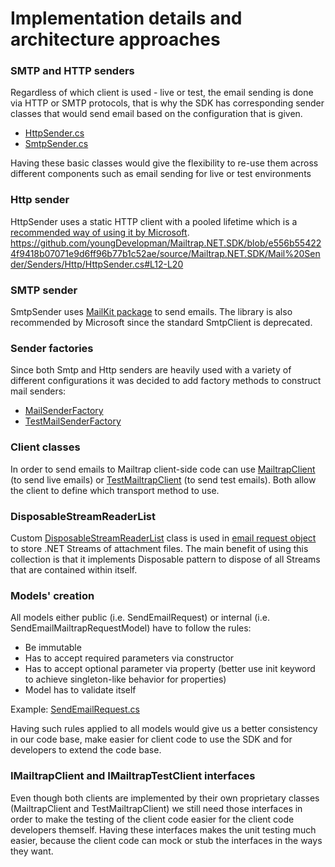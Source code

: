 # Implementation details and architecture approaches
### SMTP and HTTP senders
Regardless of which client is used - live or test, the email sending is done via HTTP or SMTP protocols, that is why the SDK has corresponding sender classes that would send email based on the configuration that is given.

- [HttpSender.cs](https://github.com/youngDevelopman/Mailtrap.NET.SDK/blob/master/source/Mailtrap.NET.SDK/Mail%20Sender/Senders/Http/HttpSender.cs)
- [SmtpSender.cs](https://github.com/youngDevelopman/Mailtrap.NET.SDK/tree/master/source/Mailtrap.NET.SDK/Mail%20Sender/Senders/Smtp/SmtpSender.cs)

Having these basic classes would give the flexibility to re-use them across different components such as email sending for live or test environments

### Http sender
HttpSender uses a static HTTP client with a pooled lifetime which is a [recommended way of using it by Microsoft](https://learn.microsoft.com/en-us/dotnet/fundamentals/networking/http/httpclient-guidelines#recommended-use).
https://github.com/youngDevelopman/Mailtrap.NET.SDK/blob/e556b554224f9418b07071e9d6ff96b77b1c52ae/source/Mailtrap.NET.SDK/Mail%20Sender/Senders/Http/HttpSender.cs#L12-L20

### SMTP sender
SmtpSender uses [MailKit package](https://github.com/jstedfast/MailKit) to send emails. The library is also recommended by Microsoft since the standard SmtpClient is deprecated.

### Sender factories
Since both Smtp and Http senders are heavily used with a variety of different configurations it was decided to add factory methods to construct mail senders:
- [MailSenderFactory](https://github.com/youngDevelopman/Mailtrap.NET.SDK/blob/master/source/Mailtrap.NET.SDK/Mail%20Sender/MailSenderFactory.cs)
- [TestMailSenderFactory](https://github.com/youngDevelopman/Mailtrap.NET.SDK/blob/master/source/Mailtrap.NET.SDK/Mail%20Sender/TestMailSenderFactory.cs)

### Client classes
In order to send emails to Mailtrap client-side code can use [MailtrapClient](https://github.com/youngDevelopman/Mailtrap.NET.SDK/blob/master/source/Mailtrap.NET.SDK/MailtrapClient.cs) (to send live emails) or [TestMailtrapClient](https://github.com/youngDevelopman/Mailtrap.NET.SDK/blob/master/source/Mailtrap.NET.SDK/MailtrapTestClient.cs) (to send test emails).
Both allow the client to define which transport method to use.

### DisposableStreamReaderList
Custom [DisposableStreamReaderList](https://github.com/youngDevelopman/Mailtrap.NET.SDK/blob/master/source/Mailtrap.NET.SDK/Data%20Structures/DisposableStreamReaderList.cs) class is used in [email request object](https://github.com/youngDevelopman/Mailtrap.NET.SDK/blob/master/source/Mailtrap.NET.SDK/Models/SendEmailRequest.cs) to store .NET Streams of attachment files.
The main benefit of using this collection is that it implements Disposable pattern to dispose of all Streams that are contained within itself.

###  Models' creation
All models either public (i.e. SendEmailRequest) or internal (i.e. SendEmailMailtrapRequestModel) have to follow the rules:
- Be immutable
- Has to accept required parameters via constructor
- Has to accept optional parameter via property (better use init keyword to achieve singleton-like behavior for properties)
- Model has to validate itself

Example: [SendEmailRequest.cs](https://github.com/youngDevelopman/Mailtrap.NET.SDK/blob/master/source/Mailtrap.NET.SDK/Models/SendEmailRequest.cs)

Having such rules applied to all models would give us a better consistency in our code base, make easier for client code to use the SDK and for developers to extend the code base.

### IMailtrapClient and IMailtrapTestClient interfaces
Even though both clients are implemented by their own proprietary classes (MailtrapClient and TestMailtrapClient) we still need those interfaces in order to make the testing of the client code easier for the client code developers themself. Having these interfaces makes the unit testing much easier, because the client code can mock or stub the interfaces in the ways they want.
